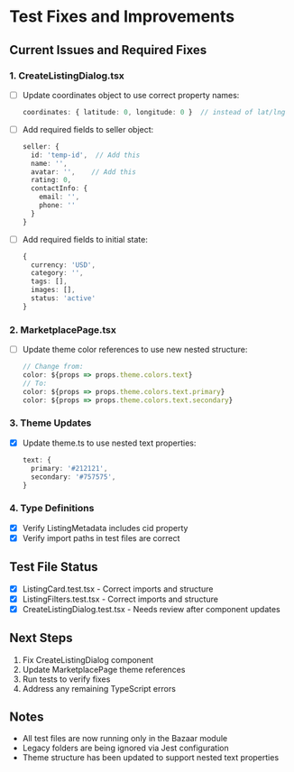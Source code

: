 # Test Fixes and Improvements

## Current Issues and Required Fixes

### 1. CreateListingDialog.tsx
- [ ] Update coordinates object to use correct property names:
  ```typescript
  coordinates: { latitude: 0, longitude: 0 }  // instead of lat/lng
  ```
- [ ] Add required fields to seller object:
  ```typescript
  seller: {
    id: 'temp-id',  // Add this
    name: '',
    avatar: '',    // Add this
    rating: 0,
    contactInfo: {
      email: '',
      phone: ''
    }
  }
  ```
- [ ] Add required fields to initial state:
  ```typescript
  {
    currency: 'USD',
    category: '',
    tags: [],
    images: [],
    status: 'active'
  }
  ```

### 2. MarketplacePage.tsx
- [ ] Update theme color references to use new nested structure:
  ```typescript
  // Change from:
  color: ${props => props.theme.colors.text}
  // To:
  color: ${props => props.theme.colors.text.primary}
  color: ${props => props.theme.colors.text.secondary}
  ```

### 3. Theme Updates
- [x] Update theme.ts to use nested text properties:
  ```typescript
  text: {
    primary: '#212121',
    secondary: '#757575',
  }
  ```

### 4. Type Definitions
- [x] Verify ListingMetadata includes cid property
- [x] Verify import paths in test files are correct

## Test File Status
- [x] ListingCard.test.tsx - Correct imports and structure
- [x] ListingFilters.test.tsx - Correct imports and structure
- [x] CreateListingDialog.test.tsx - Needs review after component updates

## Next Steps
1. Fix CreateListingDialog component
2. Update MarketplacePage theme references
3. Run tests to verify fixes
4. Address any remaining TypeScript errors

## Notes
- All test files are now running only in the Bazaar module
- Legacy folders are being ignored via Jest configuration
- Theme structure has been updated to support nested text properties 